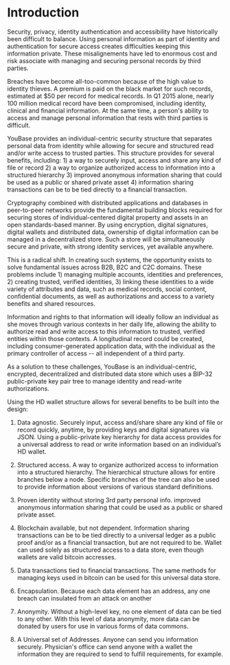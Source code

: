 # Introduction

Security, privacy, identity authentication and accessibility have historically been difficult to balance. Using personal information as part of identity and authentication for secure access creates difficulties keeping this information private. These misalignements have led to enormous cost and risk associate with managing and securing personal records by third parties. 

Breaches have become all-too-common because of the high value to identity thieves. A premium is paid on the black market for such records, estimated at $50 per record for medical records. In Q1 2015 alone, nearly 100 million medical record have been compromised, including identity, clinical and financial information. At the same time, a person's ability to access and manage personal information that rests with third parties is difficult.

YouBase provides an individual-centric security structure that separates personal data from identity while allowing for secure and structured read and/or write access to trusted parties. This structure provides for several benefits, including: 1) a way to securely input, access and share any kind of file or record 2) a way to organize authorized access to information into a structured hierarchy 3) improved anonymous information sharing that could be used as a public or shared private asset 4) information sharing transactions can be to be tied directly to a financial transaction.

Cryptography combined with distributed applications and databases in peer-to-peer networks provide the fundamental building blocks required for securing stores of individual-centered digital property and assets in an open standards-based manner. By using encryption, digital signatures, digital wallets and distributed data, ownership of digital information can be managed in a decentralized store. Such a store will be simultaneously secure and private, with strong identity services, yet available anywhere. 

This is a radical shift. In creating such systems, the opportunity exists to solve fundamental issues across B2B, B2C and C2C domains. These problems include 1) managing multiple accounts, identities and preferences, 2) creating trusted, verified identities, 3) linking these identities to a wide variety of attributes and data, such as medical records, social content, confidential documents, as well as authorizations and access to a variety benefits and shared resources. 

Information and rights to that information will ideally follow an individual as she moves through various contexts in her daily life, allowing the ability to authorize read and write access to this information to trusted, verified entities within those contexts. A longitudinal record could be created, including consumer-generated application data, with the individual as the primary controller of access -- all independent of a third party.

As a solution to these challenges, YouBase is an individual-centric, encrypted, decentralized and distributed data store which uses a BIP-32 public-private key pair tree to manage identity and read-write authorizations.

Using the HD wallet structure allows for several benefits to be built into the design:

1) Data agnostic. Securely input, access and/share share any kind of file or record quickly, anytime, by providing keys and digital signatures via JSON.  Using a public-private key hierarchy for data access provides for a universal address to read or write information based on an individual’s HD wallet. 


2) Structured access. A way to organize authorized access to information into a structured hierarchy. The hierarchical structure allows for entire branches below a node. Specific branches of the tree can also be used to provide information about versions of various standard definitions.

3) Proven identity without storing 3rd party personal info. improved anonymous information sharing that could be used as a public or shared private asset. 

4) Blockchain available, but not dependent. Information sharing transactions can be to be tied directly to a universal ledger as a public proof and/or as a financial transaction, but are not required to be. Wallet can used solely as structured access to a data store, even though wallets are valid bitcoin accresses.

5) Data transactions tied to financial transactions. The same methods for managing keys used in bitcoin can be used for this universal data store.

6) Encapsulation. Because each data element has an address, any one breach can insulated from an attack on another

7) Anonymity. Without a high-level key, no one element of data can be tied to any other. With this level of data anonymity, more data can be donated by users for use in various forms of data commons.

8) A Universal set of Addresses. Anyone can send you information securely. Physician's office can send anyone with a wallet the information they are required to send to fulfill requirements, for example.

